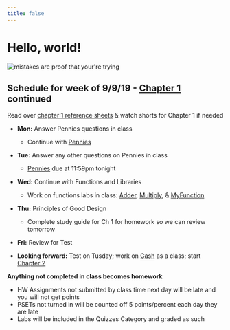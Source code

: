 ```yaml
---
title: false
---
```


# Hello, world!

<img src="https://www.creativefabrica.com/wp-content/uploads/2018/12/Mistakes-are-proof-that-youre-trying-580x386.jpg" alt="mistakes are proof that your're trying">

## Schedule for week of 9/9/19 - [Chapter 1](curriculum/1) continued

Read over [chapter 1 reference sheets](assets/pdfs/ch1-ref-sheets.pdf) & watch shorts for Chapter 1 if needed
  - **Mon:** Answer Pennies questions in class
    - Continue with [Pennies](https://docs.cs50.net/2019/ap/problems/pennies/pennies.html)
  - **Tue:** Answer any other questions on Pennies in class
    - [Pennies](https://docs.cs50.net/2019/ap/problems/pennies/pennies.html) due at 11:59pm tonight
  - **Wed:** Continue with Functions and Libraries
    - Work on functions labs in class: [Adder](https://lab.cs50.io/candib80/cs50labs/c/adder/), [Multiply](https://lab.cs50.io/candib80/cs50labs/c/mult/), & [MyFunction](https://lab.cs50.io/candib80/cs50labs/c/myFunction/)
  - **Thu:** Principles of Good Design
    - Complete study guide for Ch 1 for homework so we can review tomorrow
  - **Fri:** Review for Test

  - **Looking forward:** Test on Tusday; work on [Cash](https://docs.cs50.net/2019/ap/problems/cash/cash.html) as a class; start [Chapter 2](curriculum/2)

**Anything not completed in class becomes homework**
  - HW Assignments not submitted by class time next day will be late and you will not get points
  - PSETs not turned in will be counted off 5 points/percent each day they are late
  - Labs will be included in the Quizzes Category and graded as such

<!-- This is CS50 AP, Harvard University's introduction to the intellectual enterprises of computer science and the art of programming for students in high school, which satisfies the College Board's AP CS Principles curriculum framework.

<iframe src="https://www.youtube.com/embed/tZxLMIk_SaY?playlist=GAB6Gm7pTTA"></iframe> -->
